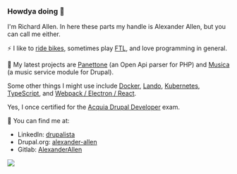 ### Howdya doing 👋

I'm Richard Allen. In here these parts my handle is Alexander Allen, but you can call me either. 

⚡ I like to [ride bikes](https://legacy.usacycling.org/results/index.php?compid=640879), sometimes play [FTL](https://www.reddit.com/r/ftlgame/comments/19fmcdp/ftl_multiverse_54_release_orchid_expansion_new), and love programming in general.

🔭 My latest projects are [Panettone](https://github.com/AlexanderAllen/panettone) (an Open Api parser for PHP) and [Musica](https://www.drupal.org/project/musica) (a music service module for Drupal).

Some other things I might use include [Docker](https://github.com/DrupalDevOps/Mirounga), [Lando](https://github.com/AlexanderAllen/Boilerplates-for-Lando), [Kubernetes](https://github.com/IBM/drupal-nginx-php-kubernetes/pull/93), [TypeScript](https://github.com/AlexanderAllen/vscode-gpg-indicator), and [Webpack / Electron / React](https://github.com/AlexanderAllen/2019-electron-webpack-react-starter).

Yes, I once certified for the [Acquia Drupal Developer](https://certification.acquia.com/user/451) exam.

💬 You can find me at:

- LinkedIn: [drupalista](https://www.linkedin.com/in/drupalista)
- Drupal.org: [alexander-allen](https://www.drupal.org/u/alexander-allen)
- Gitlab: [AlexanderAllen](https://git.drupalcode.org/AlexanderAllen)

<img src="https://github-readme-stats.vercel.app/api?username=alexanderallen&show_icons=true&count_private=true&theme=dark" />

<!--
**AlexanderAllen/AlexanderAllen** is a ✨ _special_ ✨ repository because its `README.md` (this file) appears on your GitHub profile.

Here are some ideas to get you started:

- 🔭 I’m currently working on ...
- 🌱 I’m currently learning ...
- 👯 I’m looking to collaborate on ...
- 🤔 I’m looking for help with ...
- 💬 Ask me about ...
- 📫 How to reach me: ...
- 😄 Pronouns: ...
- ⚡ Fun fact: ...
-->
